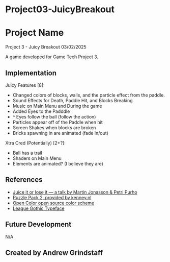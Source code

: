 # Project03-JuicyBreakout

# Project Name
Project 3 - Juicy Breakout
03/02/2025

A game developed for Game Tech Project 3.

## Implementation
Juicy Features [8]:
- Changed colors of blocks, walls, and the particle effect from the paddle.
- Sound Effects for Death, Paddle Hit, and Blocks Breaking
- Music on Main Menu and During the game
- Added Eyes to the Padddle
- ^ Eyes follow the ball (follow the action)
- Particles appear off of the Paddle when hit
- Screen Shakes when blocks are broken
- Bricks spawning in are animated (fade in/out)

Xtra Cred (Potentially) [2+?]:
- Ball has a trail
- Shaders on Main Menu
- Elements are animated? (I believe they are)

## References
 * [Juice it or lose it — a talk by Martin Jonasson & Petri Purho](https://www.youtube.com/watch?v=Fy0aCDmgnxg)
 * [Puzzle Pack 2, provided by kenney.nl](https://kenney.nl/assets/puzzle-pack-2)
 * [Open Color open source color scheme](https://yeun.github.io/open-color/)
 * [League Gothic Typeface](https://www.theleagueofmoveabletype.com/league-gothic)
## Future Development
N/A
## Created by Andrew Grindstaff
